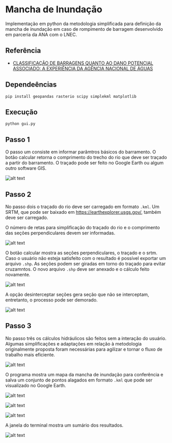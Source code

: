 # Mancha de Inundação

Implementação em python da metodologia simplificada para definição da mancha de inundação em caso de rompimento de barragem desenvolvido em parceria da ANA com o LNEC.

## Referência

* [CLASSIFICAÇÃO DE BARRAGENS QUANTO AO DANO POTENCIAL ASSOCIADO: A EXPERIÊNCIA DA AGÊNCIA NACIONAL DE ÁGUAS](https://www.snisb.gov.br/Entenda_Mais/outros/artigo-para-o-dam-world-2018/classificacao-de-barragens-quanto-ao-seu-dano-potencial-associado-2018.docx)

## Dependeências

    pip install geopandas rasterio scipy simplekml matplotlib

## Execução

    python gui.py
  
## Passo 1

O passo um consiste em informar parâmtros básicos do barramento. O botão calcular retorna o comprimento do trecho do rio que deve ser traçado a partir do barramento. O traçado pode ser feito no Google Earth ou algum outro software GIS.

![alt text](figs/4p1.png)

## Passo 2

No passo dois o traçado do rio deve ser carregado em formato `.kml`. Um SRTM, que pode ser baixado em https://earthexplorer.usgs.gov/, também deve ser carregado. 

O número de retas para simplificação do traçado do rio e o comprimento das seções perpendiculares devem ser informadas.

![alt text](figs/4p2.png)

O botão calcular mostra as seções perpendiculares, o traçado e o srtm. Caso o usuário não esteja satisfeito com o resultado é possível exportar um arquivo `.shp`. As seções podem ser giradas em torno do traçado para evitar cruzamntos. O novo arquivo `.shp` deve ser anexado e o cálculo feito novamente.

![alt text](figs/mapa_secs.PNG)

A opção desinterceptar seções gera seção que não se interceptam, entretanto, o processo pode ser demorado.

![alt text](figs/mapa_secs_removed.png)

## Passo 3

No passo três os cálculos hidráulicos são feitos sem a interação do usuário. Algumas simplificações e adaptações em relação à metodologia originalmente proposta foram necessárias para agilizar e tornar o fluxo de trabalho mais eficiente.

![alt text](figs/4p3.png)

O programa mostra um mapa da mancha de inundação para conferência e salva um conjunto de pontos alagados em formato `.kml` que pode ser visualizado no Google Earth.

![alt text](figs/mancha1.PNG)

![alt text](figs/mancha2.png)

![alt text](figs/pts_alagados.PNG)

A janela do terminal mostra um sumário dos resultados.

![alt text](figs/terminal.png)

